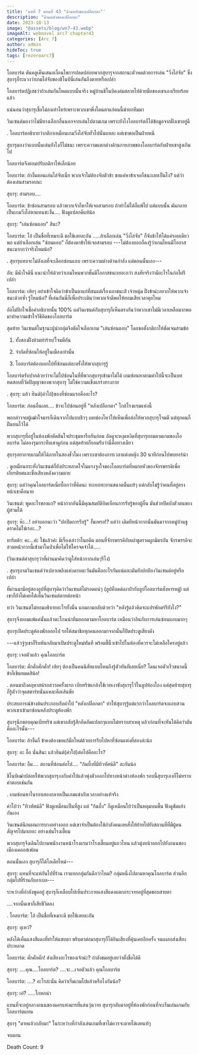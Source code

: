 ```yaml
---
title: 'บทที่ 7 ตอนที่ 43 "ด้านหลังของเปลือกตา"'
description: "ด้านหลังของเปลือกตา"
date: 2023-10-13
image: "@assets/blog/wn7-43.webp"
imageAlt: webnovel arc7 chapter43
categories: [Arc 7]
author: admin
hideToc: true
tags: [rezeroarc7]
---
```

โอลบาร์ต ดันคลูเค็นเสนอเงื่อนไขการปลดปล่อยพวกสุบารุจากสถานะตัวหดด้วยการเล่น "วิ่งไล่จับ" ซึ่งสุบารุก็ระแวงว่าเกมไล่จับของชิโนบินี่เล่นกันถึงตายหรือเปล่า

โอลบาร์ตปฏิเสธว่าถ้าเล่นกันโหดแบบนั้นจริง หมู่บ้านชิโนบิคงล่มสลายไปด้วยมือของเขาเองเรียบร้อยแล้ว

แน่นอนว่าสุบารุเชื่อไม่ลงเท่าไหร่เพราะพวกเขาพึ่งโดนตาแก่คนนี้ฆ่ายกทีมมา

วินเซนต์มองว่าไม่มีทางเลือกอื่นนอกจากเล่นไปตามเกม เพราะยังไงโอลบาร์ตก็ได้ข้อมูลจากฝั่งเขาอยู่ดี

.
โอลบาร์ตอธิบายว่ากติกาเหมือนเกมวิ่งไล่จับทั่วไปนั่นแหละ แต่เขาขอเป็นฝ่ายหนี

สุบารุมองว่าแบบนั้นเล่นยังไงก็ไม่ชนะ เพราะความแตกต่างด้านกายภาพของโอลบาร์ตกับฝ่ายเขาสูงเกินไป

โอลบาร์ตจึงยอมปรับกติกาให้เล็กน้อย

โอลบาร์ต: ถ้างั้นตอนเล่นไล่จับเนี่ย พวกเจ้าไม่ต้องจับตัวข้า ขอแค่หาข้าเจอก็ชนะเลยเป็นไง? แต่ว่า ต้องเล่นสามรอบนะ

สุบารุ: สามรอบ....

โอลบาร์ต: ข้าซ่อนสามรอบ แล้วพวกเจ้าก็หาให้เจอสามรอบ ถ้าทำไม่ได้ก็แพ้ไป แต่แบบนั้น มันกลายเป็นเกมวิ่งไล่หาแทนซะงั้น.... ฟังดูแปลกดีแท้น้อ

สุบารุ: "เล่นซ่อนแอบ" สินะ?

โอลบาร์ต: โอ้ เป็นชื่อที่เหมาะดี ขอใช้เลยละกัน .....ถ้าเลือกเล่น "วิ่งไล่จับ" ก็จับข้าให้ได้แค่รอบเดียวพอ แต่ถ้าเลือกเล่น "ซ่อนแอบ" ก็ต้องหาข้าให้เจอสามรอบ ---ไม่ต้องบอกก็คงรู้ว่าเกมไหนมีโอกาสชนะมากกว่าจริงไหมน้อ?

.
สุบารุแทบจะไม่ลังเลที่จะเลือกซ่อนแอบ เพราะความต่างด้านกำลัง แต่ตอนนั้นเอง---

อัล: มีน้ำใจดีนี่ แนะนำให้ด้วยว่าเกมไหนพวกชั้นมีโอกาสชนะเยอะกว่า สงสัยจริงว่ามีอะไรในก่อไผ่รึเปล่า

โอลบาร์ต: เฮ้ยๆ อย่าเข้าใจผิดว่าข้าเป็นตาแก่ที่สนแต่เรื่องเอาชนะสิ เจ้าหนุ่ม ฝั่งข้าน่ะอยากให้พวกเจ้าชนะด้วยซ้ำ รู้ไหมน้อ? ที่เล่นกันนี่ก็เพื่อประเมินว่าพวกเจ้าดีพอให้ยอมเสียเวลาคุยไหม

อัลไม่ปักใจเชื่อคำอธิบายนั้น 100% แต่วินเซนต์กับสุบารุก็เห็นตรงกันว่าพวกเขาไม่มีเวลาเหลือมากพอมาทำความเข้าใจวิธีคิดของโอลบาร์ต

สุดท้าย วินเซนต์ในฐานะผู้นำกลุ่มจึงตัดใจเลือกเกม "เล่นซ่อนแอบ" โดยขอตั้งกติกาให้ชัดเจนสามข้อ

1. ทั้งสองฝั่งห้ามทำร้าย/โจมตีกัน

2. จำกัดที่ซ่อนให้อยู่ในเมืองเท่านั้น

3. โอลบาร์ตต้องบอกใบ้ที่ซ่อนแต่ละครั้งให้พวกสุบารุรู้

โอลบาร์ตรับปากด้วยว่าจะไม่ไปซ่อนในที่ที่พวกสุบารุเข้ามาไม่ได้ เกมซ่อนหาตามคำใบ้นี้จะเป็นบททดสอบที่วัดปัญญาของพวกสุบารุ ไม่ใช่ความแข็งแกร่งทางกาย

.
สุบารุ: แล้ว ฮินต์(คำใบ้)ของที่ซ่อนแรกคืออะไร?

โอลบาร์ต: ก่อนอื่นเลย.... ข้าจะไปซ่อนอยู่ที่ "หลังเปลือกตา" ใกล้โรงแรมแห่งนี้

พอกล่าวจบผู้เฒ่าใจมารก็เดินจากไปแบบชิวๆ เผยช่องโหว่ให้เห็นเพื่อล่อให้พวกสุบารุโจมตี แต่ทุกคนก็ฝืนทนไว้ได้

พวกสุบารุที่อยู่ในห้องพักตัดสินใจประชุมหารือกันก่อน อัลดูจะหงุดหงิดที่สุบารุยอมตามเกมของโอลบาร์ต ไม่ลองรุมกระทืบเขาดูก่อน แต่สุดท้ายก็ยอมรับว่านี่คือทางเดียว

สุบารุอยากจบเกมให้ได้ภายในสองชั่วโมง เพราะเขาต้องการเวลาแต่งหญิง 30 นาทีก่อนไปพบยอร์น่า

.
ดูเหมือนกระทั่งวินเซนต์ก็ยังประหลาดใจในแรงจูงใจของโอลบาร์ตที่หมายหัวของจักรพรรดิเพื่อเกียรติยศและชื่อเสียงหลังความตาย

สุบารุ: แต่ว่าคุณโอลบาร์ตเนี่ยบื้อกว่าที่คิดนะ ทะเยอทะยานขนาดนั้นแท้ๆ แต่กลับไม่รู้ว่าคนที่อยู่ตรงหน้าเขาคือนาย

วินเซนต์: พูดอะไรของแก? หน้ากากอันนี้มีคุณสมบัติบิดเบือนการรับรู้ของผู้อื่น มันช่วยปิดบังตัวตนของผู้สวมได้

สุบารุ: ห๊ะ...! อย่าบอกนะว่า "ปกปิดการรับรู้" งั้นเหรอ!? แต่ว่า เดิมทีหน้ากากนั่นมันมาจากหมู่บ้านชูดราคไม่ใช่เรอะ...?

ทาริตต้า: คะ...ค่ะ ใช่แล้วค่ะ มีเรื่องเล่าว่าในอดีต ตอนที่จักรพรรดิกับเผ่าชูดราคผูกมิตรกัน จักรพรรดิจะสวมหน้ากากนี้เข้ามาในป่าเพื่อไม่ให้ใครจดจำได้.....

(วินเซนต์ด่าสุบารุว่าที่ผ่านมาคิดว่าตูใส่หน้ากากเล่นๆรึไง)

.
สุบารุถามวินเซนต์ว่าเปลวเพลิงแห่งดาบตะวันมันคืออะไรกันแน่และมันยังปกป้องวินเซนต์อยู่หรือเปล่า

ที่ผ่านมามีอยู่สองลูปที่สุบารุคิดว่าวินเซนต์ไม่รอดแน่ๆ (ลูปท็อดด์เผาป่ากับลูปโอลบาร์ตสังหารหมู่) แต่เขาก็ยังไม่เคยได้เห็นวินเซนต์ตายต่อหน้า

ทว่า วินเซนต์ไม่ยอมอธิบายอะไรทั้งนั้น แถมถามกลับด้วยว่า "หลังรู้แล้วคิดจะแปรพักตร์รึยังไง?"

สุบารุจึงยอมแพ้แค่นั้นแล้วตะโกนนำทีมออกตามหาโอลบาร์ต เหมือนว่าอินกับการเล่นซ่อนแอบมากๆ

สุบารุเปิดประตูห้องพักออกไป รอให้สมาชิกทุกคนออกมาจากนั้นก็ปิดประตูเสียงดัง

---แล้วจู่ๆเขาก็รีบหันกลับมาเปิดประตูใหม่ทันที พร้อมชี้นิ้วเข้าไปในห้องที่ควรจะไม่เหลือใครอยู่แล้ว

สุบารุ: เจอตัวแล้ว คุณโอลบาร์ต

โอลบาร์ต: คั่กคั่กคั่กคั่ก! เฮ้ยๆ ต้องเป็นคนนิสัยแบบไหนถึงรู้ตัวทันทีเลยเนี่ย? โดนเจอตัวเร็วขนาดนี้ ข้าก็เขินหมดสิน้อ!

.
ตอนมาถึงคฤหาสน์รอสวาลครั้งแรก เบียทริซแกล้งใช้เวทเงาขังสุบารุไว้ในลูปห้องโถง แต่สุดท้ายสุบารุก็รู้ตัวว่าจุดสตาร์ทนั่นแหละคือเส้นชัย

ประสบการณ์ข้างต้นประกอบกับคำใบ้ "หลังเปลือกตา" ทำให้สุบารุรู้แต่แรกว่าโอลบาร์ตจะแอบสวนพวกเขาเข้ามาซ่อนหลังประตูห้องพัก

สุบารุนึกขอบคุณเบียทริซ แต่เขากลับรู้สึกอึดอัดแปลกๆแบบไม่ทราบสาเหตุ แล้วก่อนที่จะทันได้คิดว่ามันคืออะไรนั้น---

โอลบาร์ต: ถ้างั้นก็ ข้าคงต้องขอแก้มือใหม่ด้วยการรีบไปหาที่ซ่อนแห่งที่สองล่ะน้อ

สุบารุ: อะ อื้อ นั่นสินะ แล้วฮินต์(คำใบ้)ต่อไปคืออะไร?

โอลบาร์ต: อืม.... สถานที่ซ่อนต่อไป.... "ก้นบึ้งที่มีทิวทัศน์ดี" ละกันน้อ

ชิโนบิเฒ่าปล่อยให้พวกสุบารุงงกับคำใบ้แล้วพุ่งตัวออกไปทางหน้าต่างห้องพัก รอบนี้สุบารุเองก็ไม่ทราบคำตอบเช่นกัน

.
เกมซ่อนหาในรอบสองกลายเป็นเกมแข่งกับเวลาอย่างแท้จริง

คำใบ้ว่า "ทิวทัศน์ดี" ฟังดูเหมือนเป็นที่สูง แต่ "ก้นบึ้ง" ก็ดูเหมือนใบ้ว่าเป็นหลุมบนพื้น ฟังดูขัดแย้งกันเอง

วินเซนต์นึกแผนการบางอย่างออก แต่เขาจำเป็นต้องใช้กำลังคนเลยสั่งให้ย้ายไปยังสถานที่ที่มีผู้คนสัญจรไปมาเยอะ อย่างเช่นโรงเตี๊ยม

พวกสุบารุจึงเดินไปถามพนักงานหน้าโรงแรมว่าโรงเตี๊ยมอยู่แถวไหน แล้วมุ่งหน้าออกไปยังถนนของเมืองเคออสเฟลม

ตอนนั้นเอง สุบารุก็ได้ไอเดียใหม่---

สุบารุ: แทนที่จะแห่กันไปที่ร้าน เราแยกกลุ่มกันดีกว่าไหม? กลุ่มหนึ่งไปตามหาคุณโอลบาร์ต ส่วนอีกกลุ่มไปที่ร้านกับอาเบล---

ระหว่างที่กำลังพูดอยู่ สุบารุก็เหลือบไปเห็นประกายแสงสีแดงแตกกระจายอยู่ที่สุดขอบสายตา

....จากนั้นเขาก็เสียชีวิตลง

.
โอลบาร์ต: โอ้ เป็นชื่อที่เหมาะดี ขอใช้เลยละกัน

สุบารุ: อุเหว๋?

หลังได้เห็นแสงสีแดงที่ทำให้แสบตา พริบตาต่อมาสุบารุก็ได้ยินเสียงที่คุ้นเคยอีกครั้ง จนเผลอส่งเสียงประหลาด

โอลบาร์ต: คั่กคั่กคั่ก! ส่งเสียงอะไรของเจ้าน่ะ? กำลังชมอยู่เลยว่าตั้งชื่อได้ดี

สุบารุ: ....คุณ....โอลบาร์ต? ....จะ...เจอตัวแล้ว คุณโอลบาร์ต

โอลบาร์ต: ....? อะไรล่ะนั่น คิดว่าเริ่มเกมไปแล้วหรือไงกันน้อ?

สุบารุ: เอ๋? .....โกหกน่า

แทนที่จะอยู่กลางถนนของนครแห่งมารที่แสนวุ่นวาย สุบารุกลับมาอยู่ที่ห้องพักก่อนที่จะเริ่มเล่นเกมกับโอลบาร์ตแทน

สุบารุ "ตายแล้วกลับมา" ในระหว่างที่กำลังเล่นเกมที่เขาไม่ควรจะตายได้เลยแท้ๆ

จบตอน

Death Count: 9

